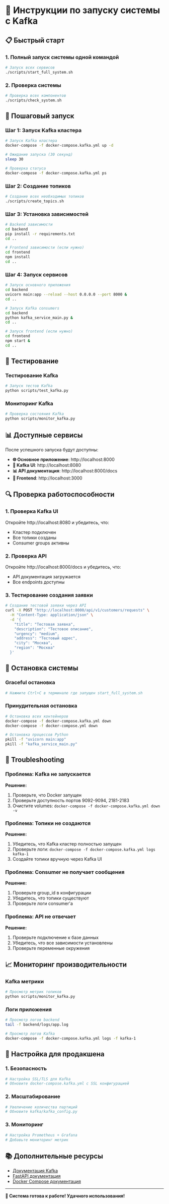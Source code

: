 # 🚀 Инструкции по запуску системы с Kafka

## 📋 Быстрый старт

### 1. Полный запуск системы одной командой

```bash
# Запуск всех сервисов
./scripts/start_full_system.sh
```

### 2. Проверка системы

```bash
# Проверка всех компонентов
./scripts/check_system.sh
```

## 🔧 Пошаговый запуск

### Шаг 1: Запуск Kafka кластера

```bash
# Запуск Kafka кластера
docker-compose -f docker-compose.kafka.yml up -d

# Ожидание запуска (30 секунд)
sleep 30

# Проверка статуса
docker-compose -f docker-compose.kafka.yml ps
```

### Шаг 2: Создание топиков

```bash
# Создание всех необходимых топиков
./scripts/create_topics.sh
```

### Шаг 3: Установка зависимостей

```bash
# Backend зависимости
cd backend
pip install -r requirements.txt
cd ..

# Frontend зависимости (если нужно)
cd frontend
npm install
cd ..
```

### Шаг 4: Запуск сервисов

```bash
# Запуск основного приложения
cd backend
uvicorn main:app --reload --host 0.0.0.0 --port 8000 &
cd ..

# Запуск Kafka consumers
cd backend
python kafka_service_main.py &
cd ..

# Запуск frontend (если нужно)
cd frontend
npm start &
cd ..
```

## 🧪 Тестирование

### Тестирование Kafka

```bash
# Запуск тестов Kafka
python scripts/test_kafka.py
```

### Мониторинг Kafka

```bash
# Проверка состояния Kafka
python scripts/monitor_kafka.py
```

## 📊 Доступные сервисы

После успешного запуска будут доступны:

- **🌐 Основное приложение**: http://localhost:8000
- **📱 Kafka UI**: http://localhost:8080
- **📊 API документация**: http://localhost:8000/docs
- **🎨 Frontend**: http://localhost:3000

## 🔍 Проверка работоспособности

### 1. Проверка Kafka UI

Откройте http://localhost:8080 и убедитесь, что:
- Кластер подключен
- Все топики созданы
- Consumer groups активны

### 2. Проверка API

Откройте http://localhost:8000/docs и убедитесь, что:
- API документация загружается
- Все endpoints доступны

### 3. Тестирование создания заявки

```bash
# Создание тестовой заявки через API
curl -X POST "http://localhost:8000/api/v1/customers/requests" \
  -H "Content-Type: application/json" \
  -d '{
    "title": "Тестовая заявка",
    "description": "Тестовое описание",
    "urgency": "medium",
    "address": "Тестовый адрес",
    "city": "Москва",
    "region": "Москва"
  }'
```

## 🛑 Остановка системы

### Graceful остановка

```bash
# Нажмите Ctrl+C в терминале где запущен start_full_system.sh
```

### Принудительная остановка

```bash
# Остановка всех контейнеров
docker-compose -f docker-compose.kafka.yml down
docker-compose -f docker-compose.yml down

# Остановка процессов Python
pkill -f "uvicorn main:app"
pkill -f "kafka_service_main.py"
```

## 🚨 Troubleshooting

### Проблема: Kafka не запускается

**Решение:**
1. Проверьте, что Docker запущен
2. Проверьте доступность портов 9092-9094, 2181-2183
3. Очистите volumes: `docker-compose -f docker-compose.kafka.yml down -v`

### Проблема: Топики не создаются

**Решение:**
1. Убедитесь, что Kafka кластер полностью запущен
2. Проверьте логи: `docker-compose -f docker-compose.kafka.yml logs kafka-1`
3. Создайте топики вручную через Kafka UI

### Проблема: Consumer не получает сообщения

**Решение:**
1. Проверьте group_id в конфигурации
2. Убедитесь, что топики существуют
3. Проверьте логи consumer'а

### Проблема: API не отвечает

**Решение:**
1. Проверьте подключение к базе данных
2. Убедитесь, что все зависимости установлены
3. Проверьте переменные окружения

## 📈 Мониторинг производительности

### Kafka метрики

```bash
# Просмотр метрик топиков
python scripts/monitor_kafka.py
```

### Логи приложения

```bash
# Просмотр логов backend
tail -f backend/logs/app.log

# Просмотр логов Kafka
docker-compose -f docker-compose.kafka.yml logs -f kafka-1
```

## 🔧 Настройка для продакшена

### 1. Безопасность

```bash
# Настройка SSL/TLS для Kafka
# Обновите docker-compose.kafka.yml с SSL конфигурацией
```

### 2. Масштабирование

```bash
# Увеличение количества партиций
# Обновите kafka/kafka_config.py
```

### 3. Мониторинг

```bash
# Настройка Prometheus + Grafana
# Добавьте мониторинг метрик
```

## 📚 Дополнительные ресурсы

- [Документация Kafka](https://kafka.apache.org/documentation/)
- [FastAPI документация](https://fastapi.tiangolo.com/)
- [Docker Compose документация](https://docs.docker.com/compose/)

---

**🎉 Система готова к работе! Удачного использования!**
